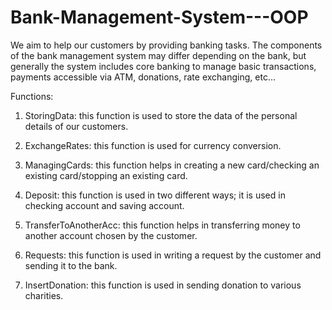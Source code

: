 # Bank-Management-System---OOP

We aim to help our customers by providing banking tasks. The components of the bank management system may differ depending on the bank, but generally the system includes core banking to manage basic transactions, payments accessible via ATM, donations, rate exchanging, etc…

Functions:
1.	StoringData: this function is used to store the data of the personal details of our customers.

2.	ExchangeRates: this function is used for currency conversion.

3.	ManagingCards: this function helps in creating a new card/checking an existing card/stopping an existing card.

4.	Deposit: this function is used in two different ways; it is used in checking account and saving account.

5.	TransferToAnotherAcc: this function helps in transferring money to another account chosen by the customer.

6.	Requests: this function is used in writing a request by the customer and sending it to the bank.

7.	InsertDonation: this function is used in sending donation to various charities.
